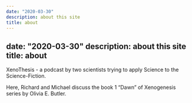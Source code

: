 ```yaml
---
date: "2020-03-30"
description: about this site
title: about
---
```


## date: "2020-03-30" description: about this site title: about

XenoThesis - a podcast by two scientists trying to apply Science to the Science-Fiction. 

Here, Richard and Michael discuss the book 1 “Dawn” of Xenogenesis series by Olivia E. Butler.
